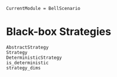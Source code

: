 ```@meta
CurrentModule = BellScenario
```
# Black-box Strategies

```@docs
AbstractStrategy
Strategy
DeterministicStrategy
is_deterministic
strategy_dims
```
